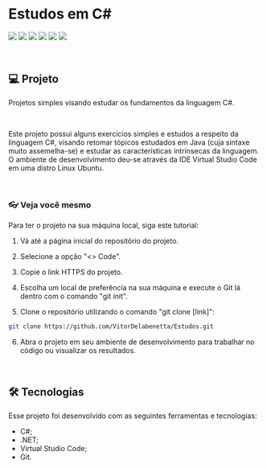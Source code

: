 # Estudos em C#
![](https://img.shields.io/badge/.NET-5C2D91?style=for-the-badge&logo=.net&logoColor=white) <!-- .NET -->
![](https://img.shields.io/badge/c%23-%2300599C.svg?style=for-the-badge&logo=csharp&logoColor=white) <!-- C# -->
![](https://img.shields.io/badge/Visual_Studio_Code-0078D4?style=for-the-badge&logo=visual%20studio%20code&logoColor=white) <!-- VSCode -->
![](https://img.shields.io/badge/Debian-A81D33?style=for-the-badge&logo=debian&logoColor=white) <!-- Ubuntu -->
![](https://img.shields.io/badge/Markdown-232323?style=for-the-badge&logo=markdown&logoColor=white) <!-- README -->
![](https://img.shields.io/badge/W3Schools-04AA6D?style=for-the-badge&logo=W3Schools&logoColor=white) <!-- W3 Schools -->

<br>

## 💻 Projeto

Projetos simples visando estudar os fundamentos da linguagem C#.

<br>

Este projeto possui alguns exercícios simples e estudos a respeito da linguagem C#, visando retomar tópicos estudados em Java (cuja sintaxe muito assemelha-se) e estudar as características intrínsecas da linguagem. O ambiente de desenvolvimento deu-se através da IDE Virtual Studio Code em uma distro Linux Ubuntu.

<br>

### 👓 Veja você mesmo
Para ter o projeto na sua máquina local, siga este tutorial:
<br>

1. Vá até a página inicial do repositório do projeto.

2. Selecione a opção "<> Code".

3. Copie o link HTTPS do projeto.

4. Escolha um local de preferência na sua máquina e execute o Git lá dentro com o comando "git init".

5. Clone o repositório utilizando o comando "git clone [link]":

```bash
git clone https://github.com/VitorDelabenetta/Estudos.git
```
6. Abra o projeto em seu ambiente de desenvolvimento para trabalhar no código ou visualizar os resultados.

<br>

## 🛠 Tecnologias

Esse projeto foi desenvolvido com as seguintes ferramentas e tecnologias:

- C#;
- .NET;
- Virtual Studio Code;
- Git.
